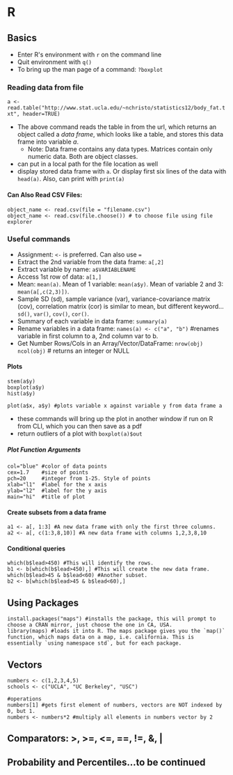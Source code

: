 # R

## Basics

- Enter R's environment with `r` on the command line
- Quit environment with `q()`
- To bring up the man page of a command: `?boxplot`

### Reading data from file

`a <- read.table("http://www.stat.ucla.edu/~nchristo/statistics12/body_fat.txt", header=TRUE)`

- The above command reads the table in from the url, which returns an object called a _data frame_, which looks like a table, and stores this data frame into variable _a_.
    - Note: Data frame contains any data types. Matrices contain only numeric data. Both are object classes.
- can put in a local path for the file location as well
- display stored data frame with `a`. Or display first six lines of the data with `head(a)`. Also, can print with `print(a)`

#### Can Also Read CSV Files:
    object_name <- read.csv(file = "filename.csv")
    object_name <- read.csv(file.choose()) # to choose file using file explorer
### Useful commands

- Assignment: `<-` is preferred. Can also use `=`
- Extract the 2nd variable from the data frame: `a[,2]`
- Extract variable by name: `a$VARIABLENAME`
- Access 1st row of data: `a[1,]`
- Mean: `mean(a)`. Mean of 1 variable: `mean(a$y)`. Mean of variable 2 and 3: `mean(a[,c(2,3)])`.
- Sample SD (sd), sample variance (var), variance-covariance matrix (cov), correlation matrix (cor) is similar to mean, but different keyword... `sd()`, `var()`, `cov()`, `cor()`.
- Summary of each variable in data frame: `summary(a)`
- Rename variables in a data frame: `names(a) <- c("a", "b")` #renames variable in first column to a, 2nd column var to b. 
- Get Number Rows/Cols in an Array/Vector/DataFrame: `nrow(obj) ncol(obj)` # returns an integer or NULL

#### Plots

    stem(a$y)
    boxplot(a$y)
    hist(a$y)

    plot(a$x, a$y) #plots variable x against variable y from data frame a

- these commands will bring up the plot in another window if run on R from CLI, which you can then save as a pdf
- return outliers of a plot with `boxplot(a)$out`

##### Plot Function Arguments
    col="blue" #color of data points
    cex=1.7    #size of points
    pch=20     #integer from 1-25. Style of points
    xlab="l1"  #label for the x axis
    ylab="l2"  #label for the y axis
    main="hi"  #title of plot

#### Create subsets from a data frame
    a1 <- a[, 1:3] #A new data frame with only the first three columns.
    a2 <- a[, c(1:3,8,10)] #A new data frame with columns 1,2,3,8,10

#### Conditional queries
    which(b$lead>450) #This will identify the rows.
    b1 <- b[which(b$lead>450),] #This will create the new data frame.
    which(b$lead>45 & b$lead<60) #Another subset.
    b2 <- b[which(b$lead>45 & b$lead<60),]

## Using Packages

    install.packages("maps") #installs the package, this will prompt to choose a CRAN mirror, just choose the one in CA, USA.
    library(maps) #loads it into R. The maps package gives you the `map()` function, which maps data on a map, i.e. california. This is essentially `using namespace std`, but for each package.

## Vectors

    numbers <- c(1,2,3,4,5)
    schools <- c("UCLA", "UC Berkeley", "USC")
    
    #operations
    numbers[1] #gets first element of numbers, vectors are NOT indexed by 0, but 1.
    numbers <- numbers*2 #multiply all elements in numbers vector by 2

## Comparators: >, >=, <=, ==, !=, &, |
## Probability and Percentiles...to be continued
